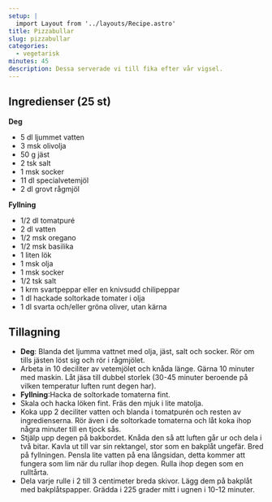 ```yaml
---
setup: |
  import Layout from '../layouts/Recipe.astro'
title: Pizzabullar
slug: pizzabullar
categories:
  - vegetarisk
minutes: 45
description: Dessa serverade vi till fika efter vår vigsel.
---
```


## Ingredienser (25 st)

**Deg**

- 5 dl ljummet vatten
- 3 msk olivolja
- 50 g jäst
- 2 tsk salt
- 1 msk socker
- 11 dl specialvetemjöl
- 2 dl grovt rågmjöl

**Fyllning**

- 1/2 dl tomatpuré
- 2 dl vatten
- 1/2 msk oregano
- 1/2 msk basilika
- 1 liten lök
- 1 msk olja
- 1 msk socker
- 1/2 tsk salt
- 1 krm svartpeppar eller en knivsudd chilipeppar
- 1 dl hackade soltorkade tomater i olja
- 1 dl svarta och/eller gröna oliver, utan kärna

## Tillagning

- **Deg**: Blanda det ljumma vattnet med olja, jäst, salt och socker. Rör om
  tills jästen löst sig och rör i rågmjölet.
- Arbeta in 10 deciliter av vetemjölet och knåda länge. Gärna 10 minuter med
  maskin. Låt jäsa till dubbel storlek (30-45 minuter beroende på vilken
  temperatur luften runt degen har).
- **Fyllning**:Hacka de soltorkade tomaterna fint.
- Skala och hacka löken fint. Fräs den mjuk i lite matolja.
- Koka upp 2 deciliter vatten och blanda i tomatpurén och resten av
  ingredienserna. Rör även i de soltorkade tomaterna och låt koka ihop några
  minuter till en tjock sås.
- Stjälp upp degen på bakbordet. Knåda den så att luften går ur och dela i två
  bitar. Kavla ut till var sin rektangel, stor som en bakplåt ungefär. Bred på
  fyllningen. Pensla lite vatten på ena långsidan, detta kommer att fungera som
  lim när du rullar ihop degen. Rulla ihop degen som en rulltårta.
- Dela varje rulle i 2 till 3 centimeter breda skivor. Lägg dem på bakplåt med
  bakplåtspapper. Grädda i 225 grader mitt i ugnen i 10-12 minuter.

